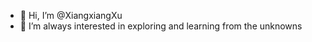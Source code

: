 - 👋 Hi, I’m @XiangxiangXu
- 👀 I’m always interested in exploring and learning from the unknowns

<!---
XiangxiangXu/XiangxiangXu is a ✨ special ✨ repository because its `README.md` (this file) appears on your GitHub profile.
You can click the Preview link to take a look at your changes.

- 🌱 I’m currently developing a geometric framework for feature extraction and learning tasks
--->
